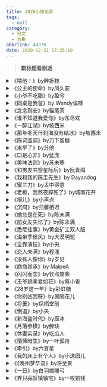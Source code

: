 ```yaml
---
title: 2020小推记录
tags:
  - null
category:
  - 扫文
  - 合集
abbrlink: 44376
date: 2020-12-31 17:35:10
---
```

<meta name="referrer" content="no-referrer" />

> 
<!-- more -->

> **戳标题看剧透**

<details>
<summary>《喂他！》by醉折枝</summary>

不想面对家人的女主选择入宫当尚食局的女官，一次偶然遇见内侍打扮的不受宠的皇子男主。男主以防疏远并没有告诉她自己的真实身份。男女主两小无猜，但因事发突然不得不分离。几年后男主回京，顶替在动荡中落荒而逃的父皇成为新帝，女主一直相伴相随。
啊青梅竹马的感情太🉑️了！女主软软的，对喂男主吃东西这件事莫名执着。一开始不知道男主就是七殿下，知道男主爱吃咸的，却误会殿下爱吃甜的，男主又不好当面告诉她，只能含泪咽下了[允悲]
男主对任何人都很冷淡，但在女主面前却很温柔。说实话我每次都会脑补《千与千寻》里的白龙，真的太有代入感了，还是个美少年！
感情戏细水长流，两个孩子都懵懵懂懂的，分开时一直心心念念着对方，不知道这种悸动就是爱情，等意识到后又觉得理所当然。
男主因为身份和战事的缘故无法许女主将来，女主身为高门嫡女家中安排了更好的亲事。但两人面对感情都没有畏缩。无虐。
</details>

<details>
<summary>《公主的使命》by凤久安</summary>

公主女主因祭司的预言被国王视为不详逐出王国，女主杀了龙获得力量来到外面的世界，发现每个世界都一片混乱。祭司为了寻求真相随着女主踏上旅途，每途径一个世界都有新的小伙伴加入，大家一起反抗命运追求自由。
题材挺新颖，事先看过剧透知道是讲npc觉醒的故事，但我没看出玩家的身影所以一直不觉得像游戏世界，直到结局我才发现这游戏原来是单机不是网游[二哈]
剧情是我喜欢的组队打怪模式，有种rpg的感觉。更好玩的是虽然没有啥感情戏，但官配一早就定了。公主嘴上不承认但其实喜欢祭司，祭司还没开窍但会莫名吃醋。其他小伙伴看透不说穿，还喜欢以此打趣他俩[笑cry]
女主是一往无前的公主，哪怕前方有什么阴谋诡计，都能自信满满地一剑挥下去砍出条明路，小伙伴们如同最忠诚的骑士在旁护驾。
结局也很新颖，觉醒了自我意识的小团队通过与现实中的人交流，得以在另一个无拘无束的新游戏里继续征程。
从小团队的视角一下子跳到了三次元的视角，看着平板里像素化的小团队在海面上航行，那感觉就很奇妙，仿佛下一秒就能听到像素风电子乐，突然开始怀念童年[允悲]
</details>

<details>
<summary>《小爷不吃醋》by盈兮</summary>

男主是极度自恋的美男子，被害毁容只得上门找女神医女主求助，女主为避免麻烦戴着人皮面具，也因此男主一口一个丑女人地叫。男主嘴欠但心性单纯，女主便不自觉放下心防，天天哄着他。一个爱粘人一个乐意宠着，没什么纠结就在一起啦。
↑虽然是说没啥纠结但其实还是有段小插曲的，男主父母在男主不知情的情况下给他定亲了，男主干脆和家里断绝关系带着女主跑了[允悲]父母也是由着他，没真的断关系啦，而且未婚妻也不是什么省油的灯。
男主是真的自恋，感觉谁都觊觎自己冰清玉洁的身体，对待各路女炮灰都如秋风般无情。就连和女主在一起后都会昂着自己高贵的头颅哼哼唧唧地要女主宠他。乍一看是吃软饭的，事实上却才识过人武力高强，多次救助女主于危难之中。
女主作为一个神医遇到过不少类型的男配，男配皆倾心于她，而女主只对男主这朵奇葩动心。男主就是经常吃这些男配的醋才会有这个标题，男主也觉得自己自从恋爱后就天天醋醋的[哈哈]
女主宠男主不是霸总式的宠，女主本身是小家碧玉的性格，在男主的胡搅蛮缠下总觉得自己愧对于男主，然后耐着性子哄他。
剧情扯到江湖恩怨但不复杂，主要还是感情戏为主，感情戏也高甜无虐，可以一口气轻松看完。
</details>

<details>
<summary>《同桌是我爸》by Wendy诶呀</summary>

女主穿越回父亲的高中时代，见证了父亲的人设崩塌，又用心良苦地为他和学霸母亲做媒。原本不学无术的男主为了给女儿做榜样只好咬牙学习。后面女主未来的弟弟和男票也穿过来了，还没毕业的女主父母早早体验了养儿辛酸。主要描绘了一家四口温馨的日常。
设定好有趣！女主天天在学校叫男主爸爸大家都习以为常了，父女俩都是学渣，经常互怼。但一旦女主对别人犯花痴或有男同学肖想女主时，老父亲就会变得十分警惕。
女主母亲比女主还要小几岁，起初女主并没打算暴露身份，只想不动声色地磕父母的cp糖，但还是掉马了。掉马后女主父母都还没来得及尴尬，就迅速进入了操心女儿的学业爱情的老父母状态。
之后出现的女主弟弟和男票是来自女主的未来，所以在女主的记忆里并没有他们。可怜的男票刚搞定了岳父岳母，转眼间就连女主也要从头攻略。
女主回到未来后，父母还保留着他们穿越的记忆，但目前尚且年幼的女主弟弟和男票并没经历过穿越，也因此男票对女主不加颜色，和当初那个嘘寒问暖的好男人简直有着天壤之别，成功浇灭了女主的好感。等不久后男票回想起一切，肠子都悔青了[允悲]
正文已完结，番外连载中。关于女主和男票的感情戏都放在番外了，还没开始更，我也悔得肠子都青了[二哈]

最后我要排个雷。作者为了凹女主爸爸的校霸人设，下类形容的出现率贼高。
“舌尖抵了抵上颚/顶了顶后槽牙/抵着齿槽”“舔了舔唇”“嗤笑一声”“呵了一声”“啧了声”
几乎章章出现，看得我几欲弃文，还好后半段少了很多，我真的要得舌尖PTSD了[生病]
</details>

<details>
<summary>《念念则安》by猫尾茶</summary>

女主参加户外徒步时遇到来代班的领队男主，被他面对意外也不慌不乱的气场所吸引，无奈生性胆怯只好按捺心思与他告别。谁知没多久男主因刺绣与绣师女主重逢，男主发现女主的心思时原想委婉拒绝，却渐渐沉溺于女主的温柔乡，过去的伤疤也被女主一一抚平。
男主是户外领队也是救援队的一员，曾经热爱登山却因意外被喷陷入萎靡，再加上这个职业十分凶险，从此便断了恋爱的念头。
遇到女主是个意外。女主的爱慕不像别的女生那样明着来，静悄悄的谁也不曾察觉。男主后知后觉想要疏离，又在看到女主一脸受伤时下意识心软，方才惊觉自己已经陷进去了。
女主的父亲是武警因公殉职，所以她理解包容男主的爱好和职业，也为他被诬陷而感到心疼，忍着怕生的毛病在被采访时面对镜头为男主说话。
男女主在彼此的陪伴下成为了更好的自己。剧情感情戏无虐也没有坏配角，以为会戏很多的前女友啊适婚对象之类的都没啥戏份，说开了也就自觉退场了。

最后提下有个个人雷点就是男主喜欢“错了错后槽牙/后牙槽”，不过还好出现率不高也就五次。
其实都是正常描写不过我对这类词比较敏感，看到两次会干脆弃文那种[二哈]还好“错了错”这个动词我第一次见还挺新鲜，要是写的“舔了舔后槽牙”我真的会弃文😑
</details>

<details>
<summary>《谁不知道我爱你》by东尽欢</summary>

女主在当🐶仔闯入私人领地时被揪出来，情急之下谎称是男主的迷妹，后来又多次偶遇男主把他当做挡箭牌。一来二去男主对她上了心，明知她在骗人也想圈住她。男主下了一个又一个的圈套诱惑女主呆在他身边，女主为了更方便地获取八卦只好乖乖上钩。

挺轻松搞笑的一篇文。为了偷拍八卦女主死命吹男主的彩虹屁，男主虽然富有，但估计是过于低调没怎么被人吹过的缘故，对此很是受用。
女主的小心思被曝光后，男主以此为由让她当自己的临时秘书，心虚的女主只好答应。男主还心机地用计让女主欠自己的钱来延长契约，还故意迷惑女主让她对自己下药顺势把人吃干抹净。
女主斗不过他，就算知道男主心怀不轨，可他透露出来的八卦实在是太香了，女主的使命感令她不得不屈服，再加上这男人也是个香饽饽，怎么算都不吃亏，就干脆和他滚床单了。
话虽如此女主也有好几次想过逃离男主的掌控，自信满满地与男主打过好几次赌都输了，最后甚至把婚姻糊里糊涂地给输进去。
两人的关系看似一个追一个逃，其实都乐在其中。还有几对副CP也挺有趣，看了下都是作者别的小说里的主角，那这系列可真够长的……

最后排个个人雷点，作者很喜欢用语气词“呐”，不是单独用的那种，是把原本的“呢”换成“呐”。我对“呐”这个字有PTSD，我看不得这个字🙉
</details>

<details>
<summary>《一醉江湖》by坡西米</summary>

男主听从师父的吩咐来到女主的门派，又受女主家人所托带着女主去参加武林大会。一路上男主护着只有三脚猫功夫的女主，还找了个陪练天天和女主切磋。一路上陆陆续续新增许多小伙伴，到了后期就出来了个反派boss回收伏笔大家一起组团打boss。

前面的剧情还挺轻松的，就简单的武侠文。女主活泼话唠对自己的武力有着清醒的认知同时也极度自信，长这么大第一次走出门派，对江湖的一切感到新奇不已。
男主沉默寡言但不是高冷人设，是个矜贵的大佬，靠自身武力折服（？）了一群小伙伴。原本只是受托照顾女主，后来不知不觉间就变成了主动关心她。
再后来随着剧情的发展大家兵分两路，主线剧情也浮出水面，小伙伴们都跟热血漫画似的其实都身兼使命，需要集合大家的力量一起打boss。

说实话后面的展开有点快，boss战也不怎么惊心动魄。个人最喜欢的一点是小伙伴们都有自己的cp，副cp控表示一本满足。然而其中有一对我以为能成的作者说在另一本里是be……对着这样的小可爱作者你下得了手吗（痛心疾首）！
另外感情戏不算多，男女主到了结尾才在一起啵儿了一个。不过前面都形影不离那么久了我也满足了😌
</details>

<details>
<summary>《那年冬天什刹海没有结冰》by坡西米</summary>

短篇。男女主青梅竹马就差戳破那层窗纸，在上大学前吵了一架冷战两年。因一场奇妙的意外使女主意识到要珍惜眼前人，男主也一直别扭着在等女主主动求和。挺温馨的小短篇。

一共三章，男主戏份到第三章才多起来。男女主两个小孩子谈恋爱好可爱！幼稚又黏糊糊的[憧憬]
</details>

<details>
<summary>《陈词滥调》by刀下留糖</summary>
po18
男女主伪姐弟。两人都在小时候被拐卖，不同的是女主已通世事，男主太小不知情。虽然两人感情要好，但女主不确定男主是否会叛变，再加上其它事由，女主独自逃跑了，等回过头来寻他多年却再也找不到下落。大学重逢后男主心有怨结，所幸最后还是说开了。

两人都很惨，受尽毒打，女主还被畜生惦记上，还好被男主救下。女主当时因为只能一个人逃跑再加上成功率高点所以就没叫上男主，出去后很快就报jing回来找男主，但男主已经不在了。
男主只觉得是女主抛下了他，再加上回家时发现父母已经再生了个弟弟，阳光灿烂的男主从此变得冷漠疏离，面对多年不见的女主也当陌生人相待。
这几年来寻找男主已成女主的心魔，对男主的感情也不知不觉变了味儿，在这世上女主能全然信任的也只有男主。所以她不管不顾地靠近他，向他承诺再也不会丢下他，这才让敏感的大男孩安下心来。

剧情时间线是从重逢开始，以前的事都是回忆杀所以其实不会太虐？
（感觉作者名字有点眼熟翻了下作品列表又开始胃疼了，我对《其雾》有阴影[生病]
</details>

<details>
<summary>《来早了》by苏他</summary>

短篇不想剧透，总之剧情一直在反转，很精彩很刺激，悬疑黑暗类。因为有看过剧透说是一直到最后都有反转（没具体说内容）所以还算淡定，也有一些乱七八糟的猜测。就算这样在看到后面我也还是没忍住“哇噻”了一下。
</details>

<details>
<summary> 《口是心非》by猛虎</summary>

男女主婚后六年一直不咸不淡地处着，男主原以为这就是老夫老妻的生活，却发现女主只是不在乎他，还有了离婚的念头，这才开始慌张追妻。起因是六年前在儿子的满月宴上女主听到男主和母亲吵架说气话，误以为他还念着前女友。两人很快就说开了和好如初。剧情无虐。

男女主在相亲前就认识，相亲后带球结婚。其实女主一直在暗恋男主，但性子沉稳也没表现出来。男主和前任分手后也没藕断丝连，是喜欢女主才和她结婚的。两个人都不是会把爱挂在嘴边的人，就这么蹉跎了好几年。
所幸两人都不是纠结的性子，男主一察觉到女主的不对劲就立刻去寻找原因，解释清楚了女主也就没有芥蒂了。
他俩还有个六岁的萌娃，喜欢粘着妈妈，因为爸爸长期不在家的缘故对他心生不满，而且男主好几次因工作忙违约没带他出去玩，导致儿子每次见到男主都气鼓鼓的。
但他知道爸爸还是爱他的，每次男主带玩具回来哄他都屡试不爽。嘴上哼唧唧要爸爸妈妈离婚，看到男女主和好如初贴在一起亲亲时最高兴的也是他。

章节目录是以儿子的口吻写的，品品这截图，他多可爱啊！！！仿佛看到一个虎头虎脑的小男孩在跟你讲他父母的故事呢。不过正文内容还是正常的第三视角，说实话如果正文也是以儿子的口吻写的话那我一定会被萌得嗷嗷叫！（虽然有很大概率会变成小白文）
</details>

<details>
<summary>《美味法则》by苏未寒</summary>

短篇。女主入职了一家规模小但口碑极好的餐厅，发现餐厅老板就是厨师本厨。女主对大家赞不绝口的手艺感到十分好奇，等到自己亲口品尝却愕然发现男主的手艺十分糟糕，然而觉得难吃的似乎就只有自己一个人。
不多剧透哈，有一丢丢奇幻要素，本质还是恋爱甜文。 ​​​​
</details>

<details>
<summary>《和男友共穿星际后》by阮青鸽</summary>

小情侣男女主车祸身亡后穿越到星际，女主变成太子妃，男主则是太子。男主告诉女主他这身体是水母精，并向她展示了触手。满脑子黄色废料的女主突然兴奋，强行镇定。向来呆板的男主敏锐地察觉到女友的不同，随着对女主的了解，渐渐打开了新世界的大门。

就是一篇情侣秀恩爱的沙雕文。
男女主原本是对相貌平平存在感也平平的普通情侣，穿越后颜值up了好几个度，这原本也算不了啥太大的改变，但男友居然是只水母精！从看到触手的那一刻起女主再也无法纯洁下去，天天想着触手系的小黄本，看男主的眼光也跟着不正经起来，普普通通的词都能歪到天际去。
但女主可不是如此孟浪之人，在纯洁的呆呆的男友面前她还是要顾着形象的。就是经常憋不住口嗨，再加上还有闺蜜经常给她分享奇奇怪怪的小片子，男主终于察觉到了不对劲，本着求知的精神悄咪咪地搜索那些神秘的词汇，这才意识到女主原来那么急不可耐[doge]
女主本质还是怂的，在男主反复学习理论知识后才开了趟车，娃娃车。
主线还是有一点的，但这不重要（？）基本就是男女主的沙雕日常。
</details>

<details>
<summary>《我和我的陈圭先生》by Dayandog</summary>

女主母亲给男主家打工，女主就跟着被带进城里上学寄宿男主家。女主为男主的美貌所倾倒，又不爽他冷漠的态度，便直击痛楚骂他瘸子，两人因此结下梁子。后来关系有所缓和，交往了一阵子，女主没能勇敢地和男主一起面对父母，直到七年后才重逢。

第一人称文。我觉得像这种咋咋唬唬的女主用第一人称来写最合适不过了。
男女主小时候关系不好不坏，面对男主这般绝色女主岂能坐怀不乱，但男主样样都好，一边小孩子脾气不肯热脸贴冷屁股，一边又不自觉崇拜男主想获得他的关注。
男主这边我是没看出他啥时候动心的，估计就是日渐生情吧，在感情事上比女主还放不下。没忍住先告白，被甩时红着眼哀求女主不要放手，分手期间周围的朋友都知道他有个心上人，重逢后也先开口求复合。
暗恋多年的女主反而是最迟钝的那个，当初分手时不觉得多痛，分手后才慢慢回忆起男主的好。若不是知道了男主在分手期间发生的事，估计还能继续按捺想复合的心思。

不会太虐，刚回忆完分手两人就重逢了，可惜的是这完结也太快了，刚复合就结局，我还想多看点日常呢。
</details>

<details>
<summary>《蜜三刀》by孟中得意</summary>

女主是穷留学生，遇到男主时误以为他是个穷人，原想保持一段距离却没抵住对方的诱惑。直到女主被室友诬陷，男主才动用金钱的力量帮助女主。男主进攻强势但由于隐疾不敢给名分，两人也因此分分合合。后面女主又给以明示，男主也不想放弃，这才真正坦白一切。

男女主的感情进展看着挺纠结，其实也还好。两个人一直忘不掉对方，没第三者搅局，分手后男主还一直在默默帮助女主，女主隐约有猜到，就死不了心。

我万万没想到全文最扎心的刀居然来自男主父母的番外[拜拜]
在正文里只知道男主父母离婚了，对男主不好，父亲有躁郁症经常打男主，母亲爱慕虚荣对儿子不管不顾，还经常讽刺女主。
怎么看都是恶毒配角！就算结尾隐约透露父母其实是相爱的顶多也就令人唏嘘一会儿！
我没想到番外会那么好哭[泪]讲的是父母没撕破脸之前的事儿。两人的爱情完全可以单独写一本，聪明痞帅穷小子x娇纵热情大美人的cp多好磕啊！
他俩是真的相爱过，就算吃苦也乐呵呵的，时时刻刻都想着把最好的东西留给对方。男主也是爱情的结晶。看番外他俩多相爱一想到正文里的结局就有多虐心[泪]
而且后来形象大变我也觉得是有迹可循的。父亲被母亲出轨的事诱发躁郁症，又因母亲想让他当教授才逐渐在学术上变得自负。母亲因为前女友的事崩溃，认为父亲喜欢有事业的女性才想往上爬，去美国也是因为曾经讨论过将来要让儿子去美国留学…………不能细想了，太虐了，明明都爱着对方，甚至直到最后都一直爱着，但有些事做错了就直接毁了这段爱情了。
父母的故事后劲太大了，短短几章番外搞得我都没兴趣剧透男女主了[泪]
</details>

<details>
<summary>《老板，我熬夜猝死了》by城南花开</summary>

女主猝死重生得到提示说重生的条件是消除谎言，身为男主的公关部部长第一时间想到要扼杀男主的黑历史。于是女主就跑去找男主说明自己的来历，男主还以为别人看不见的女主是自己幻想出来的副人格。两个人一起洗清冤屈，让男主的童年不再黑暗。

男女主都是童年悲惨的小可怜。寄养在亲戚家的女主早早辍学，第一份工作还被拖欠薪资，所以遇到男主这个财大气粗的老板就算他脾气糟糕也心怀感激，日日为反黑而奋斗，然后就熬夜猝死了。 
女主回到过去得到要消除谎言的提示，不免想到网上造谣男主的那些话，于是就想直接找上男主让他不要做些会在将来留下把柄的事。 
意外的是小男主的脾气十分温和，没有斥骂胡说八道的女主，还收留了无家可归的她。但男主本身也生活艰难，父亲是精神病杀人犯，母亲天天家暴他，心理医生也诊断出他有精神病。所以当发现别人看不见女主时，男主第一反应就是这个小太阳是自己潜意识幻想出来的，许多女主所做的事男主都硬能自圆其说。还好后来别人也能看见女主，男主欣喜自己爱的是个活生生的人类。 
男主怎么惨就不剧透了总之上辈子男主脾气那么暴躁都是被人害的。这辈子女主早早出现改变了命运，男主才能保持那颗温柔乐观的心。 

看第一章就猜到前世男主喜欢女主，但没想到居然是那么大口玻璃渣呜呜呜[泪]看完前世番外太心疼了，人生一片黑暗，好不容易看见小太阳，却在下一秒小太阳也消失了。幸好作者给了男主一个圆满的结局[泪]
</details>

<details>
<summary>《根儿》by小声点</summary>
Po18
男主被拐到重男轻女的家庭，被逼留后代，选择了觊觎已久的姐姐。女主宠着男主，乖乖顺着他。男主上学时发生车祸被亲人寻回，同时女主生了个女儿，在被父亲毒打后毅然带着两个妹妹离家。八年来男主执拗地寻找女主，刚一重逢就立刻拐上床拉去领证。肉多无虐。

啊！！偏执男主我太可了！！[憧憬]小时候被拐不信任他人，唯独粘着照顾他的姐姐，在女主父亲提出要他留后之前就时常忍不住蹭女主。
女主一直想要男主逃离这里，但男主不可能丢下她逃跑，女主也不可能丢下自己的妹妹们。就这样拖了许久，直到男主发生车祸久久没回，女主刚生下的女儿险些被父亲掐死，才决然带着妹妹们离开。
女主在三年后知道了男主的身世，但觉得他们是两个世界的人，再加上男主被拐的过去并不光彩，所以就没去找他。
但是男主他不！他主动接受采访坦白自己被拐后和姐姐结婚了，还未成年就有个孩子。不顾众人的闲言蜚语，只为让下落不明的姐姐可以看到消息来找自己😭
八年后两人刚意外偶遇，甚至一句话都没来得及说，男主就在众目睽睽之下急匆匆地抱起女主带回家，还在路上没忍住来了场车震play[doge]第二天一醒来就拖着女主去领证了。这行动力真的是杠杠的，希望每个破镜重圆的男主都能学习一下（？）

肉很香艳[并不简单]基本无虐，感情戏也不纠结，这样的姐弟文give me more[害羞]
</details>

<details>
<summary>《沉疴》by归雁栖迟</summary>
男主本是天之骄子，突逢车祸右腿截肢，旁人态度大变，家里也因医疗费几乎倾家荡产。女主是男主的高中老师，多年来压抑自己慕残的变态心理，直到遇见男主从此沦陷。男女主极少交流，等男主高中毕业才在一起。流言蜚语是有，但男女主感情坚定，雰围略微沉闷但不虐。 

男主重返高中后遭人指指点点，原本阳光开朗的少年变得死气沉沉。在某次被人欺负后被女主安慰了忍不住悄然心动。
 男主的病状完美吻合女主的偏好，但吸引女主的也不止是这点。 
两个人都按耐自己不可言说的情感，在校园极少互动，直到高考后偶然遇见，心照不宣地滚了床单，男主突然发觉女主的癖好，但也没纠结多久就在一起了。 
女主态度一直很坚定，给了自卑的男主莫大的勇气。尽管有许多人并不看好，万幸的是亲朋好友都爱着他们，就算难以理解也试着去接受。交往见家长订婚结婚都顺顺利利的。

 没有棒打鸳鸯也没有误会争吵，剧情雰围有点闷但感情戏其实高甜。 
看了平行世界的番外有点难过，没发生变故的男主多阳光啊，甚至感情上也是他主动的。正文里的男主顶多变得心平气和，那个阳光少年的身影不复存在了[失望]
</details>

<details>
<summary>《她总是在死》by陈未满</summary>

女主不甘做男主的情人，小心翼翼地试探却触碰到男主的雷区。在意外怀孕而男主果断要她打掉的那刻终于死心，男主慌了。女主车祸身亡，因对孩子的不舍未能投胎，得人相助复活，却脆弱到轻易就能嗝屁。失而复得的男主不再与她针锋相对，说开心意后重新在一起。

前面三分之一都在回忆。女主暗恋男主，男主向来无情，但与她在一起时却感到很舒适。两人当情人后女主想要得到更多，被女配怂恿向男主提出要求，使得男主觉得女主是贪得无厌的人。
女主怀孕后被男主的态度伤了，自杀未遂，男主想要补偿，女主却开始恨起男主。
两人一直为孩子的抚养权争吵，直到女主车祸身亡，男主亲眼见到女主被火化，仍固执地抱着孩子等女主回来找孩子（此刻嘴角疯狂上扬）

后面就没虐啦，女主被女配救下，灵魂被塞进临时拼凑的身体里，脆弱到轻易笑死哭死吓死辣死，后面还差点被男主吻死，每次死亡都要女配给她复活。
女主唯一的执念就是陪着儿子，再加上延续生命的条件是要和男主真心相爱，女主不得不回去面对男主。
男主态度不再那么恶劣，还向女主告白。女主本来也放不下，两人就冰释前嫌啦。后面就是大家一起找出真凶，男女主还想起了前世姻缘。

好喜欢女配啊[允悲]真身是个可爱的小萝莉，不知为何对肌肉猛男的身体异常执着，还留了络腮胡子，性格也大大咧咧的。
cp是男主的助理，助理对自己喜欢上的女孩儿居然是那个肌肉猛男表示接受不能，后面接受现实了就暗搓搓地忽悠单纯的女配给她下套。这对好可爱啊！
</details>

<details>
<summary>《前女友失忆了》by陈未满</summary>

女主分手后瞒着男主生下孩子，某天意外被人敲闷棍住院，闺蜜情急之下向男主求救，女主醒来后下意识装失忆，自然被男主看出来了。不情不愿结婚后女主再次受伤住院真失忆，忘了结婚的那段，在男主的哄骗之下以为两人复合真心结婚，开始了甜蜜的婚后生活。

不虐！温馨甜蜜的婚后日常。其实男女主是相爱的，只是当年因误会男主以为女主骗他，女主不记得男主喜欢她。多年后就算在一起了也并不亲密，这才分手。
以为两人相爱结婚的女主恢复本性，对着冰冰冷冷的男主不再小心翼翼，肆意地大笑成天想些奇奇怪怪的事。男主也试着放缓了态度，虽然还是沉默寡言，但三天两头就拐女主上床身体力行[并不简单]
儿子也很可爱，是个还不会说话的小胖娃，天天被妈妈嘟嘟，自己也天天嘟嘟爸爸。是个幸福的一家三口[兔子]
还有两对副cp也是甜甜的，全文基本没啥糟心事。可以很轻松地一口气看完。
</details>

<details>
<summary>《悉尼往事》by黄金矿工双人版</summary>
po18全免
女主去了网友的国家留学，面基后发现对方没网上青春（？）是个沉默寡言的男人。后来又遇见几次就在一起了同居了。女主知道男主是黑帮后纠结了会儿但也没离开，后面男主为了让女主远离危险装渣男，解决完事情就去追妻，别扭了下又和好了。

男主刚开始是冒充死去的弟弟和女主玩网游，所以性格才会不同。面基后两人原本没打算联系，偶遇多了就看对眼了。
男主一直没让女主接触那边的世界，无奈女主交了堆不靠谱的朋友，多多少少被牵连，也撞见过男主进出奇怪的场所。
好就好在女主性格很直率，会干脆问男主，男主也没想隐瞒，感情还是很稳定的。
直到男主为了解决别人怕把女主卷进去，于是说了些渣男语录逼女主分手。没多久女主收拾好心情准备回国再也不见，男主这边事情解决了就赶紧追过去解释。

没什么虐吧，也没有男女配，肉挺多但不腻，感情戏发展快不纠结。
</details>

<details>
<summary>《温带季候风》by大漠明驼</summary>

男女主同班同学，起初互看不顺眼，男主却渐渐对这个冷漠的前桌上了心，还发现她不为人知的可爱的另一面。直到后来女主父母的事爆出，才知道她的冷漠都是有原因的。女主也第一次接触像男主这样的小太阳，忍不住心动。两人虽磕磕碰碰的，所幸从未分开过。

没有分手的校园文都是宝藏！！！
女主性格很冷不近人情，说话带刺，人缘不好，这和班级中心的小太阳男主南辕北辙，两个人在开学的时候也无意间杠上了。
但很快男主就发现女主只是说话不留情面，内心还是柔软的，渐渐地就粘上女主，找机会靠近。
巧合多了女主也似有所觉，只是人生规划里没这个。男主不气馁，继续发光发热，把女主的心给捂暖了。

男女主的恋情被很多人不看好，一是因为女主学霸，男主是倒数第一的学渣；二是因为家庭背景不合，女主父亲家暴母亲反杀坐牢，寄人篱下，男主虽算不上大富大贵，但也是有点小钱。不过男女主对感情很坚定，两边家人也都放养教育，所以没虐。
后面男主出国两人异地，有什么小矛盾都很快说清，两个人也不是纠结的性格，总之感情一直很好。

像这种年轻时就在一块儿的没有分手多难得啊，也不是每段年轻的爱情都要靠分开来升华成长的嘛，小说何必呢对吧，果然还是这种顺风顺水的看着令人开心[兔子]
</details>

<details>
<summary>《全靠演技》by小央</summary>

男女主都是科班出身，水火不容，因为家庭缘故不相信爱情，为了避免麻烦就假结婚。两人如同炮友一样相处，对外则是甜蜜恩爱的夫妻。到了第七年契约结束时，两个死傲娇都不愿开口提离婚，直到女配出来搞事才认真谈起恋爱。

还挺可爱的。男女主的兴趣爱好都南辕北辙，性格也不对付，但又在某处有着相似的地方。就算合不来也深知对方的性格正适合自己，所以在刚有点名气时为了避免追求者也为了炒热度，两个人就决定假结婚了。
男女主在家都是相处气氛不和谐，但又能冷不丁地跑床上干个天翻地覆[doge]双方经纪人都知道假结婚这件事，在第七年提醒契约结束的事后，男女主都别别扭扭地没主动开口。直到女配出现明显想搭上男主，虽然男主明确表示自己厌恶女配，但对方又是恩师的女儿，不好拒绝。女主就恼了，男主就方了，开始别扭地示好。
秀了七年恩爱的人在真正谈起恋爱后因为害羞反倒不怎么营业，外界还怀疑两个人感情破裂，结果从路人的一个视频中发现这两人居然偷偷跑外面度假。

番外我很可，是文中有目的性追求女主的一小鲜肉男配，出不了头想蹭热度这十分真实。cp则是女主的小助理，知道男配的目的所以对他没啥好感。男配早就对小助理动心了嘻嘻嘻但小助理不懂，男配也没进一步追求，拉锯了好几年两个人也经历了许多，男配熬出头小助理也换了份工作才在一起。这一对我真想看文啊真好吃！
</details>

<details>
<summary>《恋人未满》by程浅</summary>
台言。
女主小时候脾气不好没男生愿意和她坐同桌，直到阳光清爽的男主转学过来不惧女主的暴脾气，还觉得她怪可爱的。男主后来出国了，两人一直保持书信联系，多年来女主对感情不信任没有谈恋爱，男主也不敢贸然告白。最后是女主先告白啦，反正就很甜很小清新。

感觉很久没扫台言了，其实都有看但文笔剧情都不咋地[允悲]这篇虽然角色太多感觉有点混乱，但是男女主都挺可爱的。

女主是那种表面上大剌剌暴脾气实际上有点自卑的孩子，本身实力也很优秀，奈何上面有个成绩样貌都压她一头的哥哥，就有点自暴自弃的感觉。
男女主的父亲是政敌，知道两家孩子一个学校就怂恿他们压过对方，女主也为此激起了斗志，男主对此倒是不大在意。
男主喜欢女主那是明眼人都看得出来，女主的朋友都有暗中牵线，男主的家人也很关注这一对[笑cry]唯独女主感情不开窍。
还好感情戏不虐，虽然男主暗恋了十几年有点惨，但女主内心还是很在乎他的。

另外配角是真的多，明明剧情那么短，而且都能发展成cp的样子，有成了的cp，也有莫名其妙没成的cp，还有我觉得有戏却没细写的cp。
查了下好像说作者去世了，不知道是不是真的，就很可惜[失望]
</details>

<details>
<summary>《没有人像你》by岁见</summary>

女主高中暗恋男主但又胆小不敢表现出来，男主那会儿也对女主没特别深刻的印象，啥都不知情就这么出国念书了。九年后重逢天时地利人和男主对女主一见钟情，又很巧得知她以前暗恋过自己，于是就表白了，女主也答应了。

呜呜呜又毁了，看暗恋文本该一口气就着那股酸涩劲儿看完的，结果好巧不巧刚看完校园部分就跑去看那个分享部队生活的粉色猪头的视频气氛全没了，内心就很嗨皮，再也get不到男女主那隐晦细腻的小心思了[二哈]

这文剧透还蛮多的也就不说啥了，主要是我现在情绪没调过来，有点放飞。
看文前做好上卷被虐哭的心理准备，但其实没那么夸张，酸涩是酸涩，也还好，男主没喜欢其他人，就是快毕业那会儿闹出绯闻，女主就崩了高考发挥失常，那悲伤得我也忍不住跟着呜呜呜了。
还好重逢后的剧情都很甜，换成男主追女主啦，还弥补了下女主当年的一些遗憾。
另外个人感觉重逢后的男主人设变得有那么一丢丢腻哈……散发出强烈的荷尔蒙气息，往模板化靠拢。还挺怀念当初的少年感。
</details>

<details>
<summary>《商商其承》by MalpeA</summary>
Po18。
女主死后百年一直在凡间游荡，某日在坟包旁捡到遍体鳞伤还失去记忆的男主，两人就暂住在一位大夫的家里。女主对性事十分好奇，男主不想占人清白，求娶女主。两人成亲后蜜里调油，直到男主突然恢复记忆，女主也想起前尘往事，两人因上辈子的事再度分离。

不过是he放心啦！
女主性格很可爱，絮絮叨叨的还没男女之别，给男主买药买成治疗猪的药，还误下巴豆，害得男主只好脸色发白躲进森林深处拉肚子。那么温文尔雅的人设！居然开场就在荒山野岭光着屁蛋儿拉稀！好罕见！
后来两人住进大夫家同睡一床，女主在涂药时一直想看光光男主，男主拼命逃离魔爪，谁想一大早还是被好奇心旺盛的女主口醒。男主忍了那么久终于不忍了，许下承诺会娶她就遂了她意啪啪啪。

前半卷是甜甜的感情戏，后半卷就是前世的事了。男女主以前认识，也是感情好到能啪啪啪的关系。后面不剧透啦，总之女主挂了，男主为了找她的灵魂也吃了很多苦，兜兜转转终于在坟包重逢。
讲述完过去的事也就结局了，虽然文中过了那么多年但对读者来说眨眼间就结局了，所以不算虐吧。
</details>

<details>
<summary>《闪闪而恋》by钦点废柴</summary>

男女主虽说是假结婚，但其实早就认识而且还有过朦胧的好感，在契约期间也和真恋人无异，该做的都做了，相处还很甜。女主是温柔大姐姐，豁达又直白，十分戳男主。男主刚开始还有点点傲，后来就变成小奶狗一口一个姐姐。后面因为异国分手两年但不虐。

说实话，我中间跳过了几段而且看了很久……但是剧情人设都很好！又是我的问题！是我一想到他俩这么甜后面居然会分开这很不合理就没啥劲往下看。他俩那么甜！那么般配！和平分手期间也一直思念对方！而且女主后来都出国找男主了！为什么中间一定要分开呢！本甜文爱好者十分难受[失望]

开头女主是为了报复糟心妹妹所以抢了她的心上人也就是男主，不过男主本身也对妹妹无感，两个人就好上了。女主对性事十分直白大胆，有点吓到男主，也让他很兴奋，两个人很和谐，作者也很流批，每个船戏都能用不同的形容比喻，是晋江限制了她的才华（？）
虽然吧女主家人那边很糟心，但女主不放在心上，男主这边他爸也很糟心，但他爸敌不过男主的奶奶和妈妈，所以男女主的二人世界就过得很甜蜜。
然而再怎么甜都遭不住异国恋……哦这部分和前面的部分我都没看所以剧透不了，但分手那句“以后你有新的弟弟，发朋友圈记得屏蔽我。”“你以后叫别人‘姐姐’，也不要让我听见。”就好伤[悲伤]
分手后女主还有和男主家人联系，男主的奶奶还会跑去找女主玩。男主努力不去关注女主，但节日啊生日啊总也忍不住问候。后来女主跑到男主国家附近留学就和好了。
另外女主是不婚丁克主义，男主尊重女主还跑去结扎把他爸气个半死哈哈哈哈，结局男主笑着对女主说“姐姐，我绝育了”我觉得特别甜不知道你们懂不懂！这么尊重人还朝气蓬勃的奶狗谁顶得住，要不是个人不喜分手梗就强推了呜呜呜[泪]
</details>

<details>
<summary>《王爷貌美爱如花》by蔡小雀</summary>
台言。
女主是不受宠的庶女，小小年纪被嫡母弄到寺庙去打算悄悄弄死，在那里遇到身受重伤的美人哥哥侯爷男主救了他一命，不久后在差点被人害死时被男主带回府里。多年来两人日渐生情，女主为了复仇决定回家，后面剧情基本就宅斗宫斗，感情戏无虐。

感觉好久没看感情戏那么甜的台言了[awsl]男主对女主热烈直白，大家都知道他的心思。而女主虽然总羞于男主大胆的行为，但也是心悦他的，只是自己的身份再加上家里的事自觉配不上他。尽管男主的母亲也很疼女主，却因她家里的事迟迟不肯同意他俩在一起。（不虐哈，男主母亲也很纠结的，后面看到女主受欺负就心软答应了）
宅斗宫斗男女主也没受委屈，女主很精明又有男主在背后相助，没吃亏。男主所支持的太子也很聪明，当爽文看即可。
</details>

<details>
<summary>《28岁这一年》by彩虹糖</summary>
Po18。
女主网上yue泡，无论是性还是SM都毫无经验。刚开始女主很紧张，在男主的指导下逐渐放松，也爱上了经常和自己斗嘴的男主。但男主分得很开，女主不断提醒自己不要陷进去，还为此矫情了几下，搞得男主很莫名。后来两人异地分开，几年后又在一起了。 ​​​ ​​​​

我这概括一点萌点都没提到！主要是两个人的人设都很普通这点戳到我了。虽然感情没有顺风顺水，但男主对女主很好，女主也愿意为男主牺牲很多。几次分手都出于女主的自卑以及后来的经济条件不对等。其实不虐哈。
 
女主对SM很好奇，真实践起来又很害羞纠结。男主为了让她放松就慢慢来，还找她聊天，这让女主对两个人之间的关系产生错觉。
男主当然有察觉到女主的爱慕，有意避嫌。这不上不下的态度让女主很忐忑，向朋友倾诉后被对方提醒搞不好男主只是看重女主的第一次。不禁胡思乱想的女主直接玩消失，让男主超火大。
谈了会儿心后男主也知道了女主爱多想又不愿问的矫情性子。两个人一直斗嘴，说对方喜欢自己，又否认自己喜欢对方。十分幼稚，我爱了。
 
又好了没多久，女主家人找她要钱，这下女主身无分文还欠债了，想过分开又抗拒不了跑来找她的男主。自尊心不允许她向男主坦白，也舍不得这段关系。
女主依旧坚持AA制，开始省吃俭用只为能和男主见面，还在他生日的时候送上价值不菲的礼物。啊这段女主太卑微了，可能有些人会受不了，但也不是不懂，女主渴望被爱，又害怕关系不对等。
当然啦很快就暴露了。男主试过约会的费用他全包，女主怎么可能同意。那就只好贵的他来出，一些便宜的就由女主来付，勉强维持了女主的自尊。
 
可惜好景不长，男主要到异地发展，女主没那个钱来回飞，只好提分手了。实际上女主也被派到同一个城市工作，但女主累了，她羡慕男主的无忧无虑，自己又活得太辛苦。不过毕竟同一城市嘛，总会遇到的，最后就复合啦。
</details>

<details>
<summary>《你别凶我呀》by涮脑花儿</summary>

就普普通通的小甜文吧。
女主在打电话和另一个漫画家商业互吹时被男主听到，以为她是女主黑，忍不住黑着脸说了几句。女主发现这个凶凶的大汉居然还喜欢看自己的少女漫内心惊呆了，就隐瞒身份想日后吓他一跳，顺便多听几句彩虹屁。
 
男主对女主算是一开始就有好感？看到女主生活乱糟糟的就想照顾她，不让女主吃垃圾食品，帮她纠正日夜颠倒的作息。搞得女主在他面前总有种小孩见家长的心虚感，没往别处想。
 
不过相处久了自然就习惯了嘛，女主在发现男主心思的那刻还有点小忐忑，还向闺蜜求助，明明就是两厢情愿233
虽说两个人都是新手上路，男主这个老男人却不知为何撩妹过分熟练，在稳重的同时还会说让人脸红心跳的情话。太会了太会了！( ˘•ω•˘ )
 
顺便女主早早在第八章就掉马了，男主内心复杂但不动声色，静看女主给自己找借口编身份。女主还想在签售会的时候吓他的，谁想男主那么淡定
 
副cp是另一个漫画家和她初恋的，破镜重圆，有番外。
</details>

<details>
<summary>《将萋》by凤栖堂前</summary>
Po18。
男主是少年将军，为报恩娶了大自己三岁的女主。男主人前嚣张跋扈，在女主面前奶凶又腹黑。女主温柔恬静，房事上又异常大胆。剧情就是甜甜的婚后日常和炖肉，番外是两人的转世现代篇。（正文结局为什么要写两人老去的剧情赚取眼泪啊呜呜呜[泪]） ​​​​
</details>

<details>
<summary>《倒追》by小央</summary>

短篇。女主是男主的站姐，在男主宣布退圈后也回归日常生活，没想到多年后却会在一家餐厅看到男主在当服务员，并且还住在对门。两人成为了普通的朋友，女主偶尔还是会忍不住花痴，结果男主告白了她却落荒而逃，男主只好用行动证明他是来真的。

也就十万字没啥好剧透的，男主不是那种大红大火的爱豆，所以退圈后就是普通人谈恋爱，没有娱乐圈剧情。
男主是自己退圈的，随心所欲地生活，整个人十分佛系淡然。
与其相反，女主十分活泼，会坦诚地以粉丝心理向男主表达好感，也公然地嘿嘿花痴。不过还是很拎得清，不过多打搅男主的生活，也正因如此才会在男主告白时忍痛拒绝，把两人的身份定位在爱豆与粉丝之间。
不过男主都入侵到女主的生活了也不是那么好甩的，总之是篇甜文啦。
</details>

<details>
<summary>《新海盗时代》by辰冰</summary>

女主飘在海上被船长捡回当养女，失去记忆，对当海盗很是崇拜，性格也有海盗的不羁与飒爽。不幸的是没多久惨遭洗劫，女主与船员们分开，带着弟弟大冒险闯出名声，自己成为船长，去寻找传说中海盗的宝藏。 ​​​​

女主性格很烈，不服输，有野心，只是船上的大家都喜欢调侃她一个小女孩，女主自然就更亲近和蔼的船长，也因此与船长的另一个养子男配互看不顺眼。

某次上岸后女主遇到同为海盗的小男孩，直觉他认识以前的自己。巧的是在靠岸期间男主自己跑来找大名鼎鼎的船长练剑术，只是个性十分高冷，女主自然不会去贴冷屁股。
没想到！！！嚯！！男主也对女主很熟悉！二话不说直接亲女主！这进展惊到我了！！女主愤愤不已，可恨船上的大家还跟着起哄，女主就更讨厌男主了。
没想到！！！在离别的最后一刻男主又亲了女主！！！你是什么接吻狂魔吗！太刺激了我的嘴角疯狂上扬！
 
此后许久男女主都不再见面，但女主心底仍记着男主。后来他们与别的海盗相遇被洗劫，又被男主的船队救下，原来男主杀了原来的船长上位了。接着男主放他们离开的要求便是让女主留下，女主就只好呆在男主的船上，然后日渐生情，亲来亲去。
 
又没过多久男主的大副看女主不顺眼要杀她，当时寡不敌众，男主就假装不爱女主把她放在荒岛上，男二弟弟也在一块儿。接着便是女主带着弟弟离开荒岛去寻找养父，途中还成为船长，渐渐被众人所知。
 
后半部分的剧情就是女主找到养父也和男主重逢啦。原来男女主小时候就见过面还互有好感，男主知道女主体质特殊能在水下呼吸所以不担心她离不开岛。于是男女主弟弟三个人就出发开始新冒险寻找宝藏。
自此男主正式沦为背景板，那个总是挂着一抹笑智商爆炸撩人于无形的男主顿时变成只会对女主说肉麻话的一般男性，明恋女主求而不得的男二弟弟反倒更有故事，后期就是女主的solo了。
 
呜呜呜我明明是想看船长男主才搜的海盗文，怎么这男主这么佛系的(´Д⊂)
</details>

<details>
<summary>《月落参横》by滕玦</summary>

男女主大学相恋，就在男主准备求婚的前一天，青梅女配出事，男主为报恩只好娶了她但只把她当妹妹，知道女主怀孕后再也放不下她。于是女主就这么做了六年的小三，就在被人找上门后终于决心离开。结局男主解决完女配的仇家离婚又追女主出车祸后两人复合啦。 ​​​​

原本这种纠结的感情戏我向来都只看剧透不看文（。）但一看字数才12万字，短篇看着不费劲就扫了。
男女主都只喜欢对方，男主就连婚戒也是买的女主的尺寸，求婚前一晚还告知了父亲，女主也是准备第二天告诉男主怀孕的消息。
结果女配家里出事，男主家一直受到他们家的照顾，男主也无法看着把她当妹妹看待的女配签下不平等合同就和她结婚了。这对男女主双方来说都是噩耗，女主想过瞒着男主偷偷生下孩子，却被男主撞见大着肚子，男主再也放不了手。
六年来男主经常偷偷和女主见面，听着女儿只能叫他叔叔心中苦涩，和女配一直有名无实。两个人都装鸵鸟想着过一天是一天，直到女配的弟弟回国找上门，女配为吓女主把孩子带走。女主多年来积压在心中的负情绪顿时爆发，决定离开。
男主霎时颓废了，赶紧把女配的仇家解决掉离了婚想去找女主却出车祸，女主还没走多久又赶回来了。
 
虽然题材看着虐但其实还好，毕竟感情戏双箭头，女主当婚姻中的第三者的事也没暴露。评论区争议还蛮大，觉得男主做事不妥。嗐整篇文的剧情都是以这个为前提写的，又不是可有可无的小插曲，既然点进来看了就别抱怨这个了吧（doge）
 
番外除了男女主的婚后还有女配视角，说她可怜吧又不是不知道女主的存在，男主选择和她结婚又无端给她希望，六年来也该看清了男主的态度（不过确实有先虐女后虐男的狗血文女主内味儿……）
港真这要是粉po上的文我真想高呼一句骨科gkd（小声）
</details>

<details>
<summary>《休妻实录》by吃瓜人</summary>

女主被卖给男主家当童养媳，小小年纪心思重的男主瞧不上粗心眼大咧咧的女主还想赶她走。直到娘亲去世，两人颠沛流离不离不弃，女主吃的苦男主都看在眼里，努力向上爬，等到出人头地正式向女主求亲，从弟弟变成她的男人。无虐。

算是虐女不虐男？不过男主做的小动作女主不是没发现就是没放在心上，感觉也不算虐女？
 
女主十分阳光活泼，被卖了也不伤心，把温柔的男主娘视为亲娘，干活很积极，喜欢男主这个白白净净的小丈夫，时不时就要亲亲抱抱耍流氓，听到有人欺负男主就立刻冲出去叫骂。
这么好的一个女主，男主却因为她分走了娘亲的怀抱、多一张口加重家里的负担而讨厌她，想尽办法让娘亲赶女主走，反正前期的男主看着就很气人。但女主没发现男主的小心思，男主只好一个人气鼓鼓。
 
说实话我看着还挺可爱，男主瓷娃娃一个，自己在那想破脑袋陷害女主都没用，还经常被女主抱起来亲亲脸蛋，生无可恋（笑哭）
 
后来娘亲病逝，家里穷得揭不开锅，男女主只好寄宿别人家几年又因饥荒失散，俩孩子就相依为命翻山越岭找出路，终于男主靠着自己的才智成为皇子的谋士。
生存问题解决了就轮到人生大事了，在娘亲去世时女主被男主狠狠拒绝过，从此把男主当弟弟，就让男主替自己看看有没啥靠谱的青年。
过了这么久男主也开窍了，天天抱着女主睡觉，怎么舍得让她离开自己。醋吨吨吨地闷，终于向女主告白了，女主也就惊讶了一下同意了。男主从此跟换了个人似的，成天甜言蜜语，把耿直的女主肉麻得不要不要的。
 
感情很甜，后面男主得知女主在当年流落时搞坏身体以致不孕，就谎称是自己不育。不知情的女主也为了男主宣称是自己不孕。当然最后医好啦。
 
这文唯一让我在意的地方是有好多漏字漏标点，看着很不自然，好几次怀疑自己看的盗文（汗）
</details>

<details>
<summary>《情愫暗生》by一叶孤舟</summary>
Po18
女主小时候寄养在亲戚家，上了高中才被接回去，当晚就和弟弟男主睡在同一床上。男主正值青春忍不住亵渎女主，沉睡的女主毫无知觉，却也对男主心生好感，于是春梦做着做着就爬到男主身上戳破最后一道防线。没啥剧情没啥虐。

嘻嘻我好喜欢看软软的姐姐柔柔地抵抗然后弟弟轻哄姐姐入套的模式啊[awsl]

两人冲破防线后女主有想找个男朋友逃避来着，结果男配吻了她一下她就冲厕所干呕，反应这么大的吗[哆啦A梦吃惊]
所以两个人就干脆在一起啦，男配有点惨，被甩的时候直接看破了男女主的关系，但因是喜欢的人又说不出什么狠话。唉你能找到下一个的。

男女主就瞒着父母酱酱酿酿，一直推拒找对象的事，直到快三十岁了被母亲看破勒令两人分开，强逼女主相亲结婚。
当然为了he这婚是不能真的成了，女主嫁是嫁了，但男方是个gay从不碰女主，女主怀孕后也把他当自己的孩子一样看待。哦这时候的男主过于伤心远走他乡发生意外了。
总之几年后男主回来了，父母经过这大起大落也只好睁一只眼闭一只眼，男女主到美国结婚去了。

（说是没啥剧情结果剧透了好多哦[哆啦A梦汗]）
</details>

<details>
<summary>《牵引》by六盲星</summary>

女主小学时因父亲杀人而被人指指点点，唯有男主愿意跟她做朋友。后来女主搬家了，等上了高中回来却得知男主家里破产双目失明，面对男主不近人情的态度，女主依然主动靠近他，令男主不由心动。没多久发生了点波折两人再次分离，八年后重逢时男主的双眼已经治好了。

不算虐吧，女主小时候被众人孤立只有男主愿意陪着她，对她来说温柔的男主就是唯一的光。
所以女主一回来就急着找回男主，面对态度大变的男主也毫不气馁，黏在身边和他说话给他送吃的，听到有人说男主的坏话直接当众泼水，立场十分坚定。男主就动容了，也开始期盼女主的到来。

可惜好景不长，男主的父亲喝醉酒家暴男主被女主撞见，在争执中男主父亲摔下阳台死亡，男女主密切往来的事也暴露了。
女主母亲把女主关在家，还找了男主谈话，男主自知拖累了女主，决定跟着亲戚出国不告而别，想要等治好眼睛以最好的面貌见女主，这让一直担心他的女主伤心死了。

等再度重逢已是八年后（我剧透居然漏看了，差点没心塞死），女主无意间进了男主的公司，猝不及防打了个照面，内心还怨他不告而别，态度客气疏远。
于是大家就见平日里冷酷得吓人的总裁居然会低声下气哄一个女人！从这里开始就挺有总裁文内范儿，那个总裁居然会来餐厅和一个女人吃饭！那个总裁居然在部门犯错时不骂人！那个总裁居然和美女副经理有一腿！哦，他俩居然还是青梅竹马！

嘻嘻挺久没看这类型的了说实话有点爽（。）总之女主本来也还喜欢男主，也了解到当时身为盲人的他内心有多么挣扎痛苦，（男主还装可怜！）所以就没怪他了。

我个人更喜欢之前校园的部分，可惜连一半都没到就结束了，小太阳女主温暖阴沉男主的剧情咋就那么少[失望]
</details>

<details>
<summary>《我的床上有个人》by小沫团儿</summary>

孤儿女主突然收到一笔巨款以及别墅，欣喜地住进去后却发现被困在别墅里。某天女主突然可以通过床可以和修仙世界的男主沟通，而后察觉真正的媒介是自己的血，女主就这么来到了另一个世界。受尽冷眼的男主从此有了想要保护的人，两人一起修仙变强大。

这文好难概括哈哈哈其实不是概括说的那样！这文的感情戏是我见过最快最腻（褒义）的了，虽然剧情和文笔一般般，但每次看男女主撒狗粮我都笑死。

女主被困在别墅后只能靠之前预约好的送货员来送东西活下来，别墅里空荡荡的，女主又很胆小，每晚都把自己裹成茧。
再说男主这边。男主是人魔混血不受待见，在宗门里也经常被人欺负，屋子破旧也吃不饱，却在某天突然看到床上多了个熟睡的女孩，女主唯有沉睡时才会出现在这里，所以对此一无所知。

男主刚开始还很警惕，不过女主一脸无害，有时还会留下东西吃（女主不知情，以为是有老鼠偷吃了hhh），心里开始期盼她的出现。但对方的踪影那么飘忽不定，所以男主在一次冲动下抓住了女主，而女主也终于看到了这边的世界。

两个怕孤独的人迅速凑成团，一起生活了好些日子，直到男主要换门派生活，不知是否可以带上床，于是女主就决定来他的世界跟他一起走。

后面就画风突变了。原来女主是新门派的宗主的女儿，因修道失去记忆，还去了普通世界历劫。不过就算记忆恢复了女主还是一如既往待男主好，两个人迅速结为道侣（这速度我是没想到），把女主的爹都快气昏过去了。

男女主在一起后那情话真是不要钱似的往外甩，心里眼里都只有彼此，互唤哥哥妹妹的，聊着聊着猝不及防就能说情话冒粉红泡泡，这旁若无人的态度直把人肉麻得起鸡皮疙瘩赶紧溜走。每次看到旁人崩溃走人我都笑得好大声哈哈哈哈哈哈哈！！！
</details>

<details>
<summary>《《晚州梦华录》by将至景</summary>
Po18。
男女主两家是邻居却互看不顺眼。万年第一的女主某次被女配逆袭还被挑衅，一时气恼决定接近女配暗恋的男主来气她。男主被撩得小鹿乱撞，下一秒女主又恢复冰冷冷的样子。男主没忍住强势出击，女主半推半就同意了。无虐。
 
嘻嘻还挺甜，男女主从小到大一路同班，两家长辈感情好，连补习班也一起，还经常聚餐。男女主在学校互不搭理装陌生人，私下见面疯狂毒舌都快吵起来了。
女配暗恋男主敌视女主，抢了女主第一的宝座后直接在她面前释放敌意挑衅。女主坐不住，就故意在女配面前装作和男主关系好，找他一起吃午饭，坐男主家的车回家，把女配气得够呛。
对此毫不知情的男主震惊无比，还去找基友求解得出女主暗恋他的结论。从此男主看女主的眼光就不一样了，还把女主无意间做的事当做是勾引。
等女主气完女配拍拍屁股走人后男主才恍然大悟，但他已经脱不了身了，想尽办法亲近女主，压不下内心的欲念，就干脆上手。（嘻嘻嘻男主黏糊糊的好可爱）
女主反抗不了，渐渐地也就从了，喜欢上这个黏着自己的少年。两个人背着父母偷偷摸摸搞事，高中毕业后事情败露了两家父母也对此很满意。
 
（看的时候总忍不住代入邻座的怪同学，女主人设一模一样，男主后期的黏糊劲儿也很熟悉，情不自禁露出姨母笑）
</details>

<details>
<summary> 《一日》by白羽摘雕弓</summary>
也就1w字的短篇，不多剧透了。失忆的女主睁眼发现细心照顾她的男主原来是自己的前夫，她能感受到对方的爱意，却在自己提出复婚时沉默不语。
其实开头基本就能猜出来了，挺催泪的，结局有在慢慢变好。也不是第一次见这类题材了，不管看多少次都那么虐😭 ​​​​
</details>

<details>
<summary> 《养只蒜妖镇镇宅》by一枚铜钱</summary>
1w字的短篇。女主是颗蒜妖，被一个少年挖出来送给心仪的姑娘，约好等这颗水仙花开花了两人就成亲。
剧情挺普通的，是蒜妖看两个年轻人谈恋爱，内心一直在嘟囔它可是颗蒜是不会开花哒😂剧情有虐，不过是he。 ​​​​
</details>